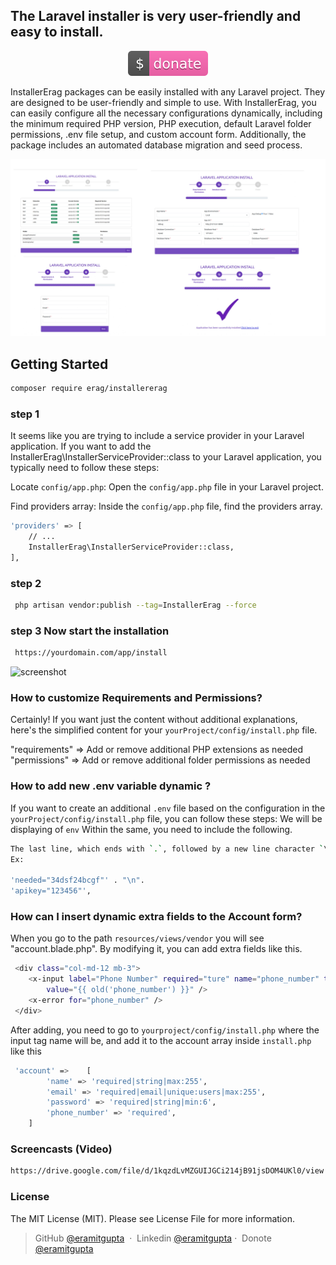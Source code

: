 
## The Laravel installer is very user-friendly and easy to install.

<p align="center">
  <a href="https://paypal.me/teamdevgeek">
    <img src="https://github.com/eramitgupta/server-commands/blob/main/%24-donate-ff69b4.svg">
  </a>
</p>


InstallerErag packages can be easily installed with any Laravel project. They are designed to be user-friendly and simple to use. With InstallerErag, you can easily configure all the necessary configurations dynamically, including the minimum required PHP version, PHP execution, default Laravel folder permissions, .env file setup, and custom account form. Additionally, the package includes an automated database migration and seed process.

![screenshot](https://raw.githubusercontent.com/eramitgupta/files/main/Laravel-InstallerErag.jpg)

## Getting Started

```bash
composer require erag/installererag
```

### step 1

It seems like you are trying to include a service provider in your Laravel application. If you want to add the InstallerErag\InstallerServiceProvider::class to your Laravel application, you typically need to follow these steps:

Locate `config/app.php`:
Open the `config/app.php` file in your Laravel project.

Find providers array:
Inside the `config/app.php` file, find the providers array.

```bash
'providers' => [
    // ...
    InstallerErag\InstallerServiceProvider::class,
],
```

### step 2

```bash
 php artisan vendor:publish --tag=InstallerErag --force
```

### step 3 Now start the installation

```bash
 https://yourdomain.com/app/install
```

![screenshot](https://raw.githubusercontent.com/eramitgupta/files/main/InstallerErag.gif)

### How to customize Requirements and Permissions?

Certainly! If you want just the content without additional explanations, here's the simplified content for your `yourProject/config/install.php` file.

"requirements" => Add or remove additional PHP extensions as needed <br>
"permissions" => Add or remove additional folder permissions as needed

### How to add new .env variable dynamic ?
If you want to create an additional `.env` file based on the configuration in the `yourProject/config/install.php` file, you can follow these steps:
We will be displaying of `env` Within the same, you need to include the following.<br>

```bash
The last line, which ends with `.`, followed by a new line character `\n`, will not persist.
Ex:

'needed="34dsf24bcgf"' . "\n".
'apikey="123456"',
```

### How can I insert dynamic extra fields to the Account form?

When you go to the path `resources/views/vendor` you will see "account.blade.php". By modifying it, you can add extra fields like this.

```bash
 <div class="col-md-12 mb-3">
    <x-input label="Phone Number" required="ture" name="phone_number" type="text"
        value="{{ old('phone_number') }}" />
    <x-error for="phone_number" />
 </div>
```

After adding, you need to go to `yourproject/config/install.php` where the input tag name will be, and add it to the account array inside `install.php` like this


```bash
 'account' =>    [
        'name' => 'required|string|max:255',
        'email' => 'required|email|unique:users|max:255',
        'password' => 'required|string|min:6',
        'phone_number' => 'required',
    ]
```

### Screencasts (Video)

```bash
https://drive.google.com/file/d/1kqzdLvMZGUIJGCi214jB91jsDOM4UKl0/view
```
### License

The MIT License (MIT). Please see License File for more information.

> GitHub [@eramitgupta](https://github.com/eramitgupta) &nbsp;&middot;&nbsp;
> Linkedin [@eramitgupta](https://www.linkedin.com/in/eramitgupta/)&nbsp;&middot;&nbsp;
> Donote [@eramitgupta](https://paypal.me/teamdevgeek/)

